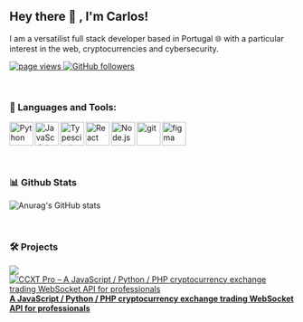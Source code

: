 ## Hey there 👋 , I'm Carlos!

I am a versatilist full stack developer based in Portugal 🌐  with a particular interest in the web, cryptocurrencies and cybersecurity.

<p align="left">
  <a href="https://github.com/carlosmiei/carlosmiei">
    <img src="https://komarev.com/ghpvc/?username=carlosmiei" alt="page views" />
  </a>
  <a href="https://github.com/carlosmiei?tab=followers">
    <img alt="GitHub followers" src="https://img.shields.io/github/followers/carlosmiei?color=green&logo=github">
  </a>
</p>

<br>

### 🔨 Languages and Tools:

<a href="https://www.python.org" target="_blank"><img align="left" alt="Python" height ="42px" src="https://raw.githubusercontent.com/rahul-jha98/github_readme_icons/main/language_and_tools/square/python/python.svg"></a>
<a href="https://developer.mozilla.org/en-US/docs/Web/JavaScript" target="_blank"> <img align="left" alt="JavaScript" height ="42px"  src="https://raw.githubusercontent.com/rahul-jha98/github_readme_icons/main/language_and_tools/square/javascript/javascript.svg"> </a>
<a href="https://www.typescriptlang.org/" target="_blank"><img align="left" alt="Typescirpt" height ="42px" src="https://raw.githubusercontent.com/rahul-jha98/github_readme_icons/main/language_and_tools/square/typescript/typescript.svg"></a>
<a href="https://dotnet.microsoft.com/en-us/" target="_blank"> <img src="https://cdn.worldvectorlogo.com/logos/c--4.svg" alt="figma" height='42px'/> </a>
<a href="https://reactjs.org/" target="_blank"> <img align="left" alt="React" height ="42px" src="https://raw.githubusercontent.com/rahul-jha98/github_readme_icons/main/language_and_tools/square/react/react.svg"></a>
<a href="https://nodejs.org" target="_blank"><img align="left" alt="Node.js" height ="42px" src="https://raw.githubusercontent.com/rahul-jha98/github_readme_icons/main/language_and_tools/square/node/node.svg"></a>
<a href="https://git-scm.com/" target="_blank"> <img src="https://raw.githubusercontent.com/rahul-jha98/github_readme_icons/main/language_and_tools/square/git-scm/git-scm.svg" align="left" alt="git" height='42px'/> </a>

<br>

### 📊 Github Stats
![Anurag's GitHub stats](https://github-readme-stats.vercel.app/api?username=carlosmiei&show_icons=true&theme=dark&hide_title=true)
<!-- [![Top Langs](https://github-readme-stats.vercel.app/api/top-langs/?username=anuraghazra)](https://github.com/carlosmiei/github-readme-stats?theme=dark&layout=compact) -->


<a href='https://github.com/carlosmiei/github-stats-transparent'>

</a>
<br>

### 🛠️  Projects
<a href="https://github.com/ccxt/ccxt">
    <img style="float: left;" src="https://github-readme-stats.vercel.app/api/pin/?username=ccxt&repo=ccxt" />
</a>

[![CCXT Pro – A JavaScript / Python / PHP cryptocurrency exchange trading WebSocket API for professionals](https://user-images.githubusercontent.com/1294454/83935830-0061e400-a7c6-11ea-8215-92983a611531.png)](https://ccxt.pro) **[A JavaScript / Python / PHP cryptocurrency exchange trading WebSocket API for professionals](https://ccxt.pro)**
